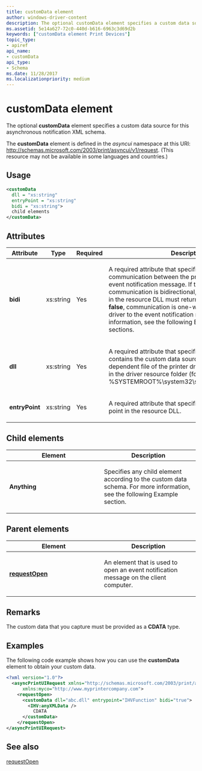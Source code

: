 ```yaml
---
title: customData element
author: windows-driver-content
description: The optional customData element specifies a custom data source for this asynchronous notification XML schema.
ms.assetid: 5e14a627-72c0-440d-b616-6963c3d69d2b
keywords: ["customData element Print Devices"]
topic_type:
- apiref
api_name:
- customData
api_type:
- Schema
ms.date: 11/28/2017
ms.localizationpriority: medium
---
```


# customData element


The optional **customData** element specifies a custom data source for this asynchronous notification XML schema.

The **customData** element is defined in the *asyncui* namespace at this URI: http://schemas.microsoft.com/2003/print/asyncui/v1/request. (This resource may not be available in some languages and countries.)

Usage
-----

```xml
<customData
  dll = "xs:string"
  entryPoint = "xs:string"
  bidi = "xs:string">
  child elements
</customData>
```

Attributes
----------

<table>
<colgroup>
<col width="25%" />
<col width="25%" />
<col width="25%" />
<col width="25%" />
</colgroup>
<thead>
<tr class="header">
<th>Attribute</th>
<th>Type</th>
<th>Required</th>
<th>Description</th>
</tr>
</thead>
<tbody>
<tr class="odd">
<td><p><strong>bidi</strong></p></td>
<td><p>xs:string</p></td>
<td><p>Yes</p></td>
<td><p></p>
<p>A required attribute that specifies the type of communication between the printer driver and the event notification message. If the value is <strong>true</strong>, communication is bidirectional, and the driver function in the resource DLL must return a string. If the value is <strong>false</strong>, communication is one-way, from the printer driver to the event notification message. For more information, see the following Example and Remarks sections.</p></td>
</tr>
<tr class="even">
<td><p><strong>dll</strong></p></td>
<td><p>xs:string</p></td>
<td><p>Yes</p></td>
<td><p></p>
<p>A required attribute that specifies a resource DLL that contains the custom data source. This DLL should be a dependent file of the printer driver and must be present in the driver resource folder (for example, %SYSTEMROOT%\system32\spool\drivers\w32x86\3).</p></td>
</tr>
<tr class="odd">
<td><p><strong>entryPoint</strong></p></td>
<td><p>xs:string</p></td>
<td><p>Yes</p></td>
<td><p></p>
<p>A required attribute that specifies the data source entry point in the resource DLL.</p></td>
</tr>
</tbody>
</table>

## Child elements


<table>
<colgroup>
<col width="50%" />
<col width="50%" />
</colgroup>
<thead>
<tr class="header">
<th>Element</th>
<th>Description</th>
</tr>
</thead>
<tbody>
<tr class="odd">
<td><p><strong>Anything</strong></p></td>
<td><p></p>
<p>Specifies any child element according to the custom data schema. For more information, see the following Example section.</p></td>
</tr>
</tbody>
</table>

## Parent elements


<table>
<colgroup>
<col width="50%" />
<col width="50%" />
</colgroup>
<thead>
<tr class="header">
<th>Element</th>
<th>Description</th>
</tr>
</thead>
<tbody>
<tr class="odd">
<td><p><a href="requestopen.md" data-raw-source="[&lt;strong&gt;requestOpen&lt;/strong&gt;](requestopen.md)"><strong>requestOpen</strong></a></p></td>
<td><p></p>
<p>An element that is used to open an event notification message on the client computer.</p></td>
</tr>
</tbody>
</table>

Remarks
-------

The custom data that you capture must be provided as a **CDATA** type.

Examples
--------

The following code example shows how you can use the **customData** element to obtain your custom data.

```xml
<?xml version="1.0"?>
  <asyncPrintUIRequest xmlns="http://schemas.microsoft.com/2003/print/asyncui/v1/request"
      xmlns:myco="http://www.myprintercompany.com">
    <requestOpen>
      <customData dll="abc.dll" entrypoint="IHVFunction" bidi="true">
        <IHV:anyXMLData />
          CDATA
      </customData>
    </requestOpen>
</asyncPrintUIRequest>
```

## See also

[requestOpen](requestopen.md)
